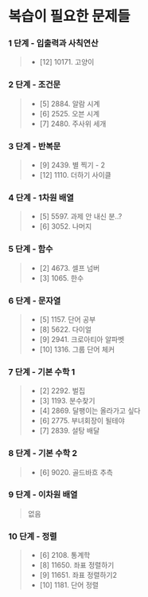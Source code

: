 # 복습이 필요한 문제들

### 1 단계 - 입출력과 사칙연산

>- [12] 10171. 고양이

### 2 단계 - 조건문

> - [5] 2884. 알람 시계
> - [6] 2525. 오븐 시계
> - [7] 2480. 주사위 세개

### 3 단계 - 반복문

> - [9] 2439. 별 찍기 - 2
> - [12] 1110. 더하기 사이클

### 4 단계 - 1차원 배열

> - [5] 5597. 과제 안 내신 분..?
> - [6] 3052. 나머지

### 5 단계 - 함수
> - [2] 4673. 셀프 넘버
> - [3] 1065. 한수

### 6 단계 - 문자열
> - [5] 1157. 단어 공부
> - [8] 5622. 다이얼
> - [9] 2941. 크로아티아 알파벳
> - [10] 1316. 그룹 단어 체커

### 7 단계 - 기본 수학 1
> - [2] 2292. 벌집
> - [3] 1193. 분수찾기
> - [4] 2869. 달팽이는 올라가고 싶다
> - [6] 2775. 부녀회장이 될테야
> - [7] 2839. 설탕 배달

### 8 단계 - 기본 수학 2
> - [6] 9020. 골드바흐 추측
 
### 9 단계 - 이차원 배열
> 없음 

### 10 단계 - 정렬
> - [6] 2108. 통계학
> - [8] 11650. 좌표 정렬하기
> - [9] 11651. 좌표 정렬하기2
> - [10] 1181. 단어 정렬
